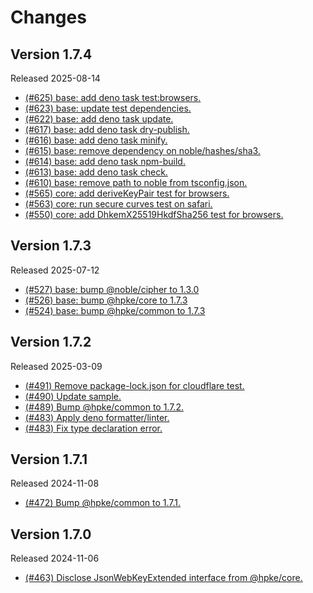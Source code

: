 # Changes

## Version 1.7.4

Released 2025-08-14

- [(#625) base: add deno task test:browsers.](https://github.com/dajiaji/hpke-js/pull/625)
- [(#623) base: update test dependencies.](https://github.com/dajiaji/hpke-js/pull/623)
- [(#622) base: add deno task update.](https://github.com/dajiaji/hpke-js/pull/622)
- [(#617) base: add deno task dry-publish.](https://github.com/dajiaji/hpke-js/pull/617)
- [(#616) base: add deno task minify.](https://github.com/dajiaji/hpke-js/pull/616)
- [(#615) base: remove dependency on noble/hashes/sha3.](https://github.com/dajiaji/hpke-js/pull/615)
- [(#614) base: add deno task npm-build.](https://github.com/dajiaji/hpke-js/pull/614)
- [(#613) base: add deno task check.](https://github.com/dajiaji/hpke-js/pull/613)
- [(#610) base: remove path to noble from tsconfig.json.](https://github.com/dajiaji/hpke-js/pull/610)
- [(#565) core: add deriveKeyPair test for browsers.](https://github.com/dajiaji/hpke-js/pull/565)
- [(#563) core: run secure curves test on safari.](https://github.com/dajiaji/hpke-js/pull/563)
- [(#550) core: add DhkemX25519HkdfSha256 test for browsers.](https://github.com/dajiaji/hpke-js/pull/550)

## Version 1.7.3

Released 2025-07-12

- [(#527) base: bump @noble/cipher to 1.3.0](https://github.com/dajiaji/hpke-js/pull/527)
- [(#526) base: bump @hpke/core to 1.7.3](https://github.com/dajiaji/hpke-js/pull/526)
- [(#524) base: bump @hpke/common to 1.7.3](https://github.com/dajiaji/hpke-js/pull/524)

## Version 1.7.2

Released 2025-03-09

- [(#491) Remove package-lock.json for cloudflare test.](https://github.com/dajiaji/hpke-js/pull/491)
- [(#490) Update sample.](https://github.com/dajiaji/hpke-js/pull/490)
- [(#489) Bump @hpke/common to 1.7.2.](https://github.com/dajiaji/hpke-js/pull/489)
- [(#483) Apply deno formatter/linter.](https://github.com/dajiaji/hpke-js/pull/483)
- [(#483) Fix type declaration error.](https://github.com/dajiaji/hpke-js/pull/483)

## Version 1.7.1

Released 2024-11-08

- [(#472) Bump @hpke/common to 1.7.1.](https://github.com/dajiaji/hpke-js/pull/472)

## Version 1.7.0

Released 2024-11-06

- [(#463) Disclose JsonWebKeyExtended interface from @hpke/core.](https://github.com/dajiaji/hpke-js/pull/463)
